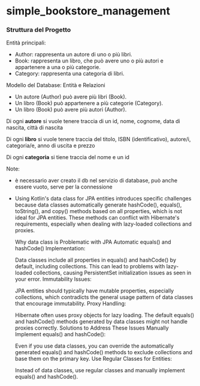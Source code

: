 # simple_bookstore_management

### Struttura del Progetto

Entità principali:
- Author: rappresenta un autore di uno o più libri.
- Book: rappresenta un libro, che può avere uno o più autori e appartenere a una o più categorie.
- Category: rappresenta una categoria di libri.

Modello del Database: Entità e Relazioni
- Un autore (Author) può avere più libri (Book).
- Un libro (Book) può appartenere a più categorie (Category).
- Un libro (Book) può avere più autori (Author).

Di ogni **autore** si vuole tenere traccia di un id, nome, cognome, data di nascita, città di nascita

Di ogni **libro** si vuole tenere traccia del titolo, ISBN (identificativo), autore/i, categoria/e, anno di uscita e prezzo

Di ogni **categoria** si tiene traccia del nome e un id

Note:
- è necessario aver creato il db nel servizio di database, può anche essere vuoto, serve per la connessione
- Using Kotlin's data class for JPA entities introduces specific challenges because data classes automatically generate hashCode(), equals(), toString(), and copy() methods based on all properties, which is not ideal for JPA entities. These methods can conflict with Hibernate's requirements, especially when dealing with lazy-loaded collections and proxies.

    Why data class is Problematic with JPA
    Automatic equals() and hashCode() Implementation:
    
    Data classes include all properties in equals() and hashCode() by default, including collections. This can lead to problems with lazy-loaded collections, causing PersistentSet initialization issues as seen in your error.
    Immutability Issues:
    
    JPA entities should typically have mutable properties, especially collections, which contradicts the general usage pattern of data classes that encourage immutability.
    Proxy Handling:
    
    Hibernate often uses proxy objects for lazy loading. The default equals() and hashCode() methods generated by data classes might not handle proxies correctly.
    Solutions to Address These Issues
    Manually Implement equals() and hashCode():
    
    Even if you use data classes, you can override the automatically generated equals() and hashCode() methods to exclude collections and base them on the primary key.
    Use Regular Classes for Entities:
    
    Instead of data classes, use regular classes and manually implement equals() and hashCode().